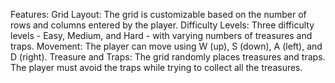 Features:
Grid Layout: The grid is customizable based on the number of rows and columns entered by the player.
Difficulty Levels: Three difficulty levels - Easy, Medium, and Hard - with varying numbers of treasures and traps.
Movement: The player can move using W (up), S (down), A (left), and D (right).
Treasure and Traps: The grid randomly places treasures and traps. The player must avoid the traps while trying to collect all the treasures.
